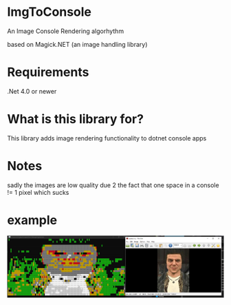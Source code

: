 # ImgToConsole
An Image Console Rendering algorhythm

based on Magick.NET (an image handling library)

# Requirements
.Net 4.0 or newer

# What is this library for?
This library adds image rendering functionality to dotnet console apps

# Notes
sadly the images are low quality due 2 the fact that one space in a console != 1 pixel which sucks

# example

<img src="Capture.JPG"></img>
